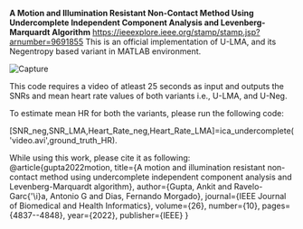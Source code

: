 **A Motion and Illumination Resistant Non-Contact Method Using Undercomplete Independent Component Analysis and Levenberg-Marquardt Algorithm** https://ieeexplore.ieee.org/stamp/stamp.jsp?arnumber=9691855
This is an official implementation of U-LMA, and its Negentropy based variant in MATLAB environment.



![Capture](https://github.com/guptaankit894/U_LMA/assets/48688147/19d41a50-edcd-4587-be79-90155871533e)

This code requires a video of atleast 25 seconds as input and outputs the SNRs and mean heart rate values of both variants i.e., U-LMA, and U-Neg.

To estimate mean HR for both the variants, please run the following code:

[SNR_neg,SNR_LMA,Heart_Rate_neg,Heart_Rate_LMA]=ica_undercomplete('video.avi',ground_truth_HR).

While using this work, please cite it as following:
@article{gupta2022motion,
  title={A motion and illumination resistant non-contact method using undercomplete independent component analysis and Levenberg-Marquardt algorithm},
  author={Gupta, Ankit and Ravelo-Garc{\'\i}a, Antonio G and Dias, Fernando Morgado},
  journal={IEEE Journal of Biomedical and Health Informatics},
  volume={26},
  number={10},
  pages={4837--4848},
  year={2022},
  publisher={IEEE}
}
